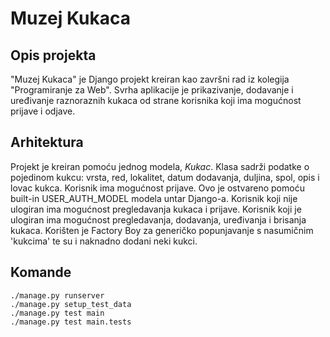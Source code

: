 # Muzej Kukaca

## Opis projekta
"Muzej Kukaca" je Django projekt kreiran kao završni rad iz kolegija "Programiranje za Web".
Svrha aplikacije je prikazivanje, dodavanje i uređivanje raznoraznih kukaca od strane korisnika koji ima mogućnost prijave i odjave.

## Arhitektura
Projekt je kreiran pomoću jednog modela, *Kukac*.
Klasa sadrži podatke o pojedinom kukcu: vrsta, red, lokalitet, datum dodavanja, duljina, spol, opis i lovac kukca.
Korisnik ima mogućnost prijave. Ovo je ostvareno pomoću built-in USER_AUTH_MODEL modela untar Django-a.
Korisnik koji nije ulogiran ima mogućnost pregledavanja kukaca i prijave.
Korisnik koji je ulogiran ima mogućnost pregledavanja, dodavanja, uređivanja i brisanja kukaca.
Korišten je Factory Boy za generičko popunjavanje s nasumičnim 'kukcima' te su i naknadno dodani neki kukci.

## Komande
```
./manage.py runserver
./manage.py setup_test_data
./manage.py test main
./manage.py test main.tests
```
